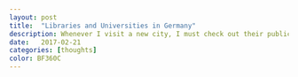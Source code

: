 ```yaml
---
layout: post
title:  "Libraries and Universities in Germany"
description: Whenever I visit a new city, I must check out their public libraries and universities. From the design to its scale to its people, they just say so much about the city.
date:   2017-02-21
categories: [thoughts]
color: BF360C
---
```


